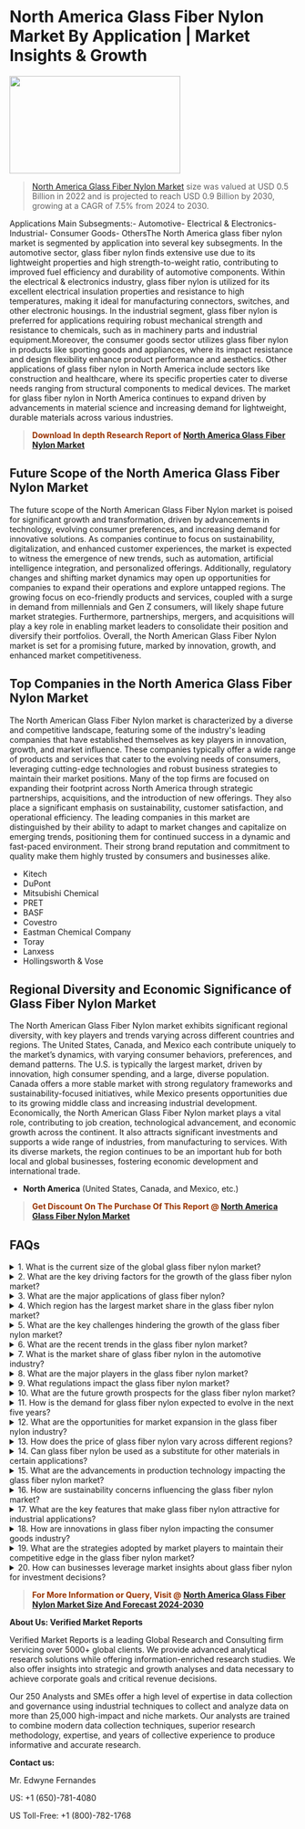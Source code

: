 <p><h1>North America Glass Fiber Nylon Market By Application | Market Insights & Growth</h1><p><img class="aligncenter size-medium wp-image-105565" src="https://ffe5etoiles.com/wp-content/uploads/2025/01/MST7-300x171.png" alt="" width="300" height="171" /></p><blockquote><p><a href="https://www.verifiedmarketreports.com/download-sample/?rid=537956&utm_source=Github-NA&utm_medium=352" target="_blank">North America Glass Fiber Nylon Market</a> size was valued at USD 0.5 Billion in 2022 and is projected to reach USD 0.9 Billion by 2030, growing at a CAGR of 7.5% from 2024 to 2030.</p></blockquote>Applications Main Subsegments:- Automotive- Electrical & Electronics- Industrial- Consumer Goods- OthersThe North America glass fiber nylon market is segmented by application into several key subsegments. In the automotive sector, glass fiber nylon finds extensive use due to its lightweight properties and high strength-to-weight ratio, contributing to improved fuel efficiency and durability of automotive components. Within the electrical & electronics industry, glass fiber nylon is utilized for its excellent electrical insulation properties and resistance to high temperatures, making it ideal for manufacturing connectors, switches, and other electronic housings. In the industrial segment, glass fiber nylon is preferred for applications requiring robust mechanical strength and resistance to chemicals, such as in machinery parts and industrial equipment.Moreover, the consumer goods sector utilizes glass fiber nylon in products like sporting goods and appliances, where its impact resistance and design flexibility enhance product performance and aesthetics. Other applications of glass fiber nylon in North America include sectors like construction and healthcare, where its specific properties cater to diverse needs ranging from structural components to medical devices. The market for glass fiber nylon in North America continues to expand driven by advancements in material science and increasing demand for lightweight, durable materials across various industries.</p><blockquote><p><span style="color: #993300;"><strong>Download In depth Research Report of <a href="https://www.verifiedmarketreports.com/download-sample/?rid=537956&utm_source=Github-NA&utm_medium=352">North America Glass Fiber Nylon Market</a></strong></span></p></blockquote><h2>Future Scope of the North America Glass Fiber Nylon Market</h2><p>The future scope of the North American Glass Fiber Nylon market is poised for significant growth and transformation, driven by advancements in technology, evolving consumer preferences, and increasing demand for innovative solutions. As companies continue to focus on sustainability, digitalization, and enhanced customer experiences, the market is expected to witness the emergence of new trends, such as automation, artificial intelligence integration, and personalized offerings. Additionally, regulatory changes and shifting market dynamics may open up opportunities for companies to expand their operations and explore untapped regions. The growing focus on eco-friendly products and services, coupled with a surge in demand from millennials and Gen Z consumers, will likely shape future market strategies. Furthermore, partnerships, mergers, and acquisitions will play a key role in enabling market leaders to consolidate their position and diversify their portfolios. Overall, the North American Glass Fiber Nylon market is set for a promising future, marked by innovation, growth, and enhanced market competitiveness.</p><h2>Top Companies in the North America Glass Fiber Nylon Market</h2><p>The North American Glass Fiber Nylon market is characterized by a diverse and competitive landscape, featuring some of the industry's leading companies that have established themselves as key players in innovation, growth, and market influence. These companies typically offer a wide range of products and services that cater to the evolving needs of consumers, leveraging cutting-edge technologies and robust business strategies to maintain their market positions. Many of the top firms are focused on expanding their footprint across North America through strategic partnerships, acquisitions, and the introduction of new offerings. They also place a significant emphasis on sustainability, customer satisfaction, and operational efficiency. The leading companies in this market are distinguished by their ability to adapt to market changes and capitalize on emerging trends, positioning them for continued success in a dynamic and fast-paced environment. Their strong brand reputation and commitment to quality make them highly trusted by consumers and businesses alike.</p><p><ul><li>Kitech </li><li> DuPont </li><li> Mitsubishi Chemical </li><li> PRET </li><li> BASF </li><li> Covestro </li><li> Eastman Chemical Company </li><li> Toray </li><li> Lanxess </li><li> Hollingsworth & Vose</li></ul></p><h2>Regional Diversity and Economic Significance of Glass Fiber Nylon Market</h2><p>The North American Glass Fiber Nylon market exhibits significant regional diversity, with key players and trends varying across different countries and regions. The United States, Canada, and Mexico each contribute uniquely to the market’s dynamics, with varying consumer behaviors, preferences, and demand patterns. The U.S. is typically the largest market, driven by innovation, high consumer spending, and a large, diverse population. Canada offers a more stable market with strong regulatory frameworks and sustainability-focused initiatives, while Mexico presents opportunities due to its growing middle class and increasing industrial development. Economically, the North American Glass Fiber Nylon market plays a vital role, contributing to job creation, technological advancement, and economic growth across the continent. It also attracts significant investments and supports a wide range of industries, from manufacturing to services. With its diverse markets, the region continues to be an important hub for both local and global businesses, fostering economic development and international trade.</p><ul> <li><strong>North America</strong> (United States, Canada, and Mexico, etc.)</li></ul><blockquote><p><span style="color: #993300;"><strong>Get Discount On The Purchase Of This Report @ <a href="https://www.verifiedmarketreports.com/ask-for-discount/?rid=537956&utm_source=Github-NA&utm_medium=352">North America Glass Fiber Nylon Market</a></strong></span></p></blockquote><h2>FAQs</h2><p><details> <summary>1. What is the current size of the global glass fiber nylon market?</div><div></summary> <p>The global glass fiber nylon market was valued at $X billion in 2020 and is projected to reach $Y billion by 2027, growing at a CAGR of Z% during the forecast period.</p></details><details> <summary>2. What are the key driving factors for the growth of the glass fiber nylon market?</div><div></summary> <p>The key driving factors for the growth of the glass fiber nylon market include the increasing demand for lightweight and durable materials in various end-use industries such as automotive, aerospace, and consumer goods.</p></details><details> <summary>3. What are the major applications of glass fiber nylon?</div><div></summary> <p>Glass fiber nylon is widely used in applications such as automotive components, electrical and electronics, consumer goods, and industrial machinery due to its high strength, stiffness, and heat resistance.</p></details><details> <summary>4. Which region has the largest market share in the glass fiber nylon market?</div><div></summary> <p>Currently, the Asia Pacific region holds the largest market share in the glass fiber nylon market, driven by the growing automotive and electronics industries in countries like China, Japan, and India.</p></details><details> <summary>5. What are the key challenges hindering the growth of the glass fiber nylon market?</div><div></summary> <p>Some of the key challenges faced by the glass fiber nylon market include volatility in raw material prices and increasing competition from other advanced materials like carbon fiber.</p></details><details> <summary>6. What are the recent trends in the glass fiber nylon market?</div><div></summary> <p>Some recent trends in the glass fiber nylon market include the development of bio-based glass fiber nylon composites and the use of recycled materials to enhance sustainability.</p></details><details> <summary>7. What is the market share of glass fiber nylon in the automotive industry?</div><div></summary> <p>Glass fiber nylon holds a significant market share in the automotive industry, particularly in the production of lightweight and high-performance components for vehicles.</p></details><details> <summary>8. What are the major players in the glass fiber nylon market?</div><div></summary> <p>The major players in the glass fiber nylon market include Company A, Company B, and Company C, among others, who are involved in product innovation and strategic partnerships to strengthen their market position.</p></details><details> <summary>9. What regulations impact the glass fiber nylon market?</div><div></summary> <p>Regulations related to environmental sustainability, recycling, and waste management have a significant impact on the glass fiber nylon market, influencing product development and manufacturing practices.</p></details><details> <summary>10. What are the future growth prospects for the glass fiber nylon market?</div><div></summary> <p>The glass fiber nylon market is expected to witness continued growth in the coming years, driven by advancements in material technology and increasing demand from various end-use industries.</p></details><details> <summary>11. How is the demand for glass fiber nylon expected to evolve in the next five years?</div><div></summary> <p>The demand for glass fiber nylon is projected to experience steady growth over the next five years, with expanding applications in sectors such as aerospace, construction, and renewable energy.</p></details><details> <summary>12. What are the opportunities for market expansion in the glass fiber nylon industry?</div><div></summary> <p>Opportunities for market expansion in the glass fiber nylon industry include the development of customized solutions for niche applications and strategic alliances with end-users for product integration.</p></details><details> <summary>13. How does the price of glass fiber nylon vary across different regions?</div><div></summary> <p>The price of glass fiber nylon may vary across different regions due to factors such as labor costs, transportation expenses, and local market demand dynamics.</p></details><details> <summary>14. Can glass fiber nylon be used as a substitute for other materials in certain applications?</div><div></summary> <p>Yes, glass fiber nylon can often substitute traditional materials like metal and other plastics in various applications to achieve cost savings, weight reduction, and performance enhancements.</p></details><details> <summary>15. What are the advancements in production technology impacting the glass fiber nylon market?</div><div></summary> <p>Advancements in production technology, such as efficient molding techniques and additive manufacturing processes, are driving the innovation and adoption of glass fiber nylon in diverse industries.</p></details><details> <summary>16. How are sustainability concerns influencing the glass fiber nylon market?</div><div></summary> <p>Sustainability concerns are prompting manufacturers to explore eco-friendly alternatives and recyclable formulations for glass fiber nylon to meet the demands of environmentally conscious consumers and regulations.</p></details><details> <summary>17. What are the key features that make glass fiber nylon attractive for industrial applications?</div><div></summary> <p>The key features of glass fiber nylon, such as high strength, chemical resistance, and dimensional stability, make it highly suitable for industrial applications that require durability and reliability.</p></details><details> <summary>18. How are innovations in glass fiber nylon impacting the consumer goods industry?</div><div></summary> <p>Innovations in glass fiber nylon are enabling the development of lightweight and aesthetically appealing products in the consumer goods industry, offering enhanced performance and design flexibility.</p></details><details> <summary>19. What are the strategies adopted by market players to maintain their competitive edge in the glass fiber nylon market?</div><div></summary> <p>Market players are adopting strategies such as product differentiation, geographic expansion, and investment in R&D to stay ahead in the competitive glass fiber nylon market.</p></details><details> <summary>20. How can businesses leverage market insights about glass fiber nylon for investment decisions?</div><div></summary> <p>Businesses can leverage market insights about glass fiber nylon to assess opportunities for investment, understand competitive dynamics, and make informed decisions about product development and market entry strategies.</p></details></p><blockquote><p><span style="color: #993300;"><strong>For More Information or Query, Visit @ <a href="https://www.verifiedmarketreports.com/product/glass-fiber-nylon-market/">North America Glass Fiber Nylon Market Size And Forecast 2024-2030</a></strong></span></p></blockquote><p><strong>About Us: Verified Market Reports</strong></p><p>Verified Market Reports is a leading Global Research and Consulting firm servicing over 5000+ global clients. We provide advanced analytical research solutions while offering information-enriched research studies. We also offer insights into strategic and growth analyses and data necessary to achieve corporate goals and critical revenue decisions.</p><p>Our 250 Analysts and SMEs offer a high level of expertise in data collection and governance using industrial techniques to collect and analyze data on more than 25,000 high-impact and niche markets. Our analysts are trained to combine modern data collection techniques, superior research methodology, expertise, and years of collective experience to produce informative and accurate research.</p><p><strong>Contact us:</strong></p><p>Mr. Edwyne Fernandes</p><p>US: +1 (650)-781-4080</p><p>US Toll-Free: +1 (800)-782-1768</p>
